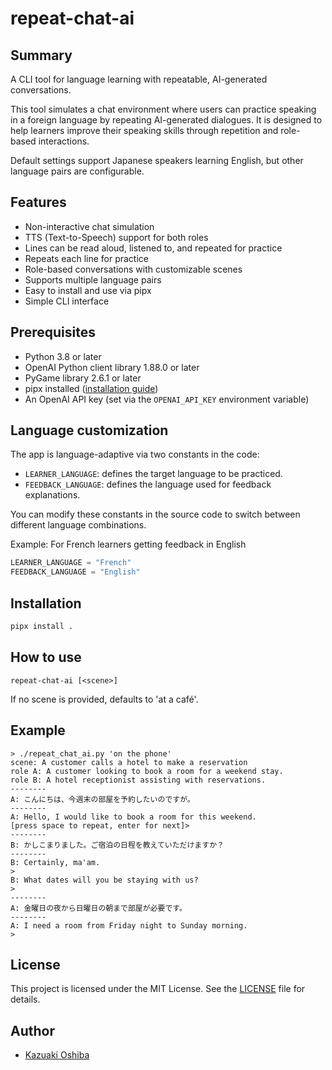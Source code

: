 # repeat-chat-ai

## Summary

A CLI tool for language learning with repeatable, AI-generated conversations.

This tool simulates a chat environment where users can practice speaking in a foreign language by repeating AI-generated dialogues. It is designed to help learners improve their speaking skills through repetition and role-based interactions.

Default settings support Japanese speakers learning English, but other language pairs are configurable.

## Features

- Non-interactive chat simulation
- TTS (Text-to-Speech) support for both roles
- Lines can be read aloud, listened to, and repeated for practice
- Repeats each line for practice
- Role-based conversations with customizable scenes
- Supports multiple language pairs
- Easy to install and use via pipx
- Simple CLI interface

## Prerequisites

- Python 3.8 or later
- OpenAI Python client library 1.88.0 or later
- PyGame library 2.6.1 or later
- pipx installed ([installation guide](https://pipxproject.github.io/pipx/installation/))
- An OpenAI API key (set via the `OPENAI_API_KEY` environment variable)

## Language customization

The app is language-adaptive via two constants in the code:

- `LEARNER_LANGUAGE`: defines the target language to be practiced.
- `FEEDBACK_LANGUAGE`: defines the language used for feedback explanations.

You can modify these constants in the source code to switch between different language combinations.

Example: For French learners getting feedback in English
```python
LEARNER_LANGUAGE = "French"
FEEDBACK_LANGUAGE = "English"
```

## Installation

```bash
pipx install .
```

## How to use

```terminal
repeat-chat-ai [<scene>]
```
If no scene is provided, defaults to 'at a café'.

## Example

```terminal
> ./repeat_chat_ai.py 'on the phone'
scene: A customer calls a hotel to make a reservation
role A: A customer looking to book a room for a weekend stay.
role B: A hotel receptionist assisting with reservations.
--------
A: こんにちは、今週末の部屋を予約したいのですが。
--------
A: Hello, I would like to book a room for this weekend.
[press space to repeat, enter for next]>
--------
B: かしこまりました。ご宿泊の日程を教えていただけますか？
--------
B: Certainly, ma'am.
>
B: What dates will you be staying with us?
>
--------
A: 金曜日の夜から日曜日の朝まで部屋が必要です。
--------
A: I need a room from Friday night to Sunday morning.
>
```

## License

This project is licensed under the MIT License.
See the [LICENSE](LICENSE) file for details.

## Author

- [Kazuaki Oshiba](https://github.com/kazusanto)
